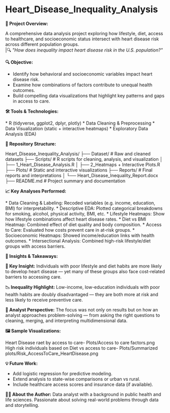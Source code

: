 # Heart_Disease_Inequality_Analysis

**🧠 Project Overview:**

A comprehensive data analysis project exploring how lifestyle, diet, access to healthcare, and socioeconomic status intersect with heart disease risk across different population groups.  
|🔍 _"How does inequality impact heart disease risk in the U.S. population?"_

**🔍 Objective:**

- Identify how behavioral and socioeconomic variables impact heart disease risk.
- Examine how combinations of factors contribute to unequal health outcomes.
- Build compelling data visualizations that highlight key patterns and gaps in access to care.

**🛠️ Tools & Technologies:**

\* R (tidyverse, ggplot2, dplyr, plotly)
\* Data Cleaning & Preprocessing
\* Data Visualization (static + interactive heatmaps)
\* Exploratory Data Analysis (EDA)

**📁 Repository Structure:**

Heart_Disease_Inequality_Analysis/
├── Dataset/                # Raw and cleaned datasets
├── Scripts/                # R scripts for cleaning, analysis, and visualization
│   ├── 1_Heart_Disease_Analysis.R
│   ├── 2_Heatmaps + Interactive Plots.R
├── Plots/                  # Static and interactive visualizations
├── Reports/                # Final reports and interpretations
│   └── Heart_Disease_Inequality_Report.docx
├── README.md               # Project summary and documentation

**📈 Key Analyses Performed:**

\* Data Cleaning & Labeling: Recoded variables (e.g. income, education, BMI) for interpretability.
\* Descriptive EDA: Plotted categorical breakdowns for smoking, alcohol, physical activity, BMI, etc.
\* Lifestyle Heatmaps: Show how lifestyle combinations affect heart disease rates.
\* Diet vs BMI Heatmap: Combined effect of diet quality and body composition.
\* Access to Care: Evaluated how costs prevent care in at-risk groups.
\* Socioeconomic Heatmaps: Showed income/education links with health outcomes.
\* Intersectional Analysis: Combined high-risk lifestyle/diet groups with access barriers.

**📌 Insights & Takeaways:**

**🧠 Key Insight:** Individuals with poor lifestyle and diet habits are more likely to develop heart disease — yet many of these groups also face cost-related barriers to accessing care.

**📉 Inequality Highlight:** Low-income, low-education individuals with poor health habits are doubly disadvantaged — they are both more at risk and less likely to receive preventive care.

**🧰 Analyst Perspective:** The focus was not only on results but on how an analyst approaches problem-solving — from asking the right questions to cleaning, merging, and interpreting multidimensional data.

**🖼️ Sample Visualizations:**

Heart Disease raet by access to care- Plots/Access to care factors.png
High risk individuals based on Diet vs access to care- Plots/Summarized plots/Risk_AccessToCare_HeartDisease.png

**💡 Future Work:**

- Add logistic regression for predictive modeling.
- Extend analysis to state-wise comparisons or urban vs rural.
- Include healthcare access scores and insurance data (if available).

**👩‍💻 About the Author:**
Data analyst with a background in public health and life sciences. Passionate about solving real-world problems through data and storytelling.

